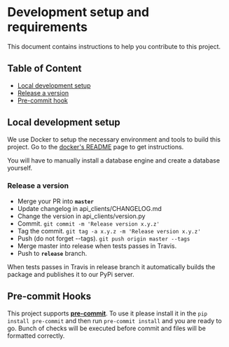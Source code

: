 # Development setup and requirements

This document contains instructions to help you contribute to this project.

## Table of Content
- [Local development setup](#-local-development-setup)
- [Release a version](#-releasing-a-new-version)
- [Pre-commit hook](#precommit-hooks)


## Local development setup

We use Docker to setup the necessary environment and tools to build this
project. Go to the [docker's README](docs/files/docker.md) page to get instructions.

You will have to manually install a database engine and create a database yourself.


### Release a version

- Merge your PR into **`master`**
- Update changelog in api_clients/CHANGELOG.md
- Change the version in api_clients/version.py
- Commit. `git commit -m 'Release version x.y.z'`
- Tag the commit. `git tag -a x.y.z -m 'Release version x.y.z'`
- Push (do not forget --tags). `git push origin master --tags`
- Merge master into release when tests passes in Travis.
- Push to **`release`** branch.

When tests passes in Travis in release branch it automatically builds the package and
publishes it to our PyPi server.


## Pre-commit Hooks

This project supports [**pre-commit**](https://pre-commit.com/). To use it please install it
in the `pip install pre-commit` and then run `pre-commit install` and you are ready to go.
Bunch of checks will be executed before commit and files will be formatted correctly.
